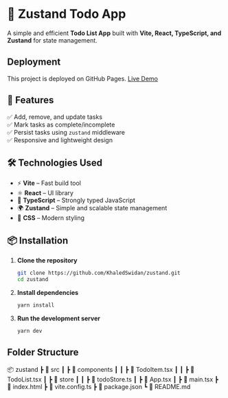 # 🚀 Zustand Todo App

A simple and efficient **Todo List App** built with **Vite, React, TypeScript, and Zustand** for state management.

## Deployment
This project is deployed on GitHub Pages. [Live Demo](https://khaledswidan.github.io/zustand/)

## 🌟 Features
✅ Add, remove, and update tasks  
✅ Mark tasks as complete/incomplete  
✅ Persist tasks using `zustand` middleware  
✅ Responsive and lightweight design  

## 🛠️ Technologies Used
- ⚡ **Vite** – Fast build tool
- ⚛️ **React** – UI library
- 🔷 **TypeScript** – Strongly typed JavaScript
- 🌍 **Zustand** – Simple and scalable state management
- 🎨 **CSS** – Modern styling

## 📦 Installation

1. **Clone the repository**  
   ```sh
   git clone https://github.com/KhaledSwidan/zustand.git
   cd zustand

2. **Install dependencies**
   ```sh
   yarn install

3. **Run the development server**
   ```sh
   yarn dev


## Folder Structure

📦 zustand
 ┣ 📂 src
 ┃ ┣ 📂 components
 ┃ ┃ ┣ 📜 TodoItem.tsx
 ┃ ┃ ┣ 📜 TodoList.tsx
 ┃ ┣ 📂 store
 ┃ ┃ ┣ 📜 todoStore.ts
 ┃ ┣ 📜 App.tsx
 ┃ ┣ 📜 main.tsx
 ┣ 📜 index.html
 ┣ 📜 vite.config.ts
 ┣ 📜 package.json
 ┗ 📜 README.md


